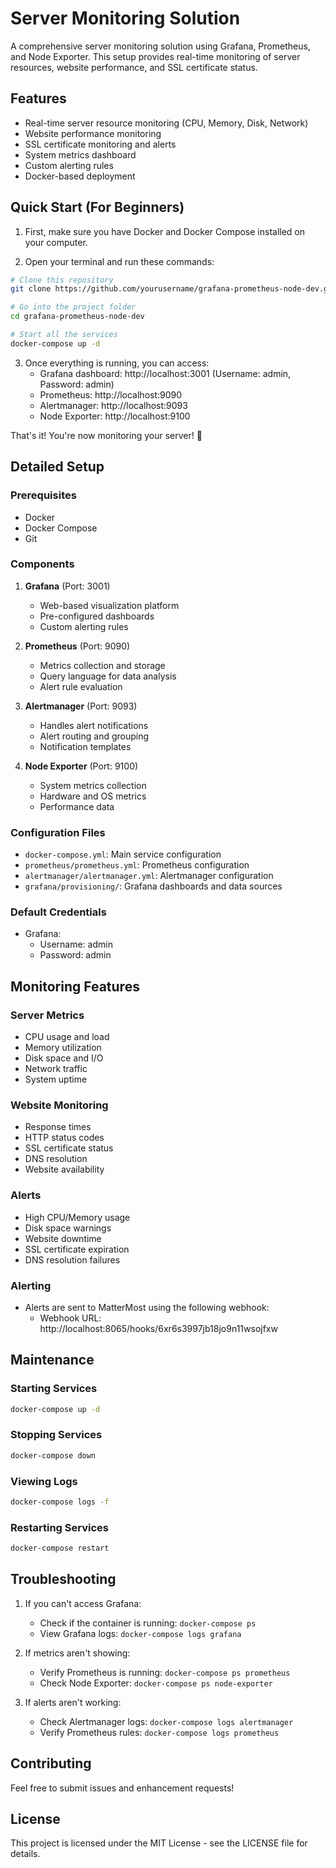 # Server Monitoring Solution

A comprehensive server monitoring solution using Grafana, Prometheus, and Node Exporter. This setup provides real-time monitoring of server resources, website performance, and SSL certificate status.

## Features

- Real-time server resource monitoring (CPU, Memory, Disk, Network)
- Website performance monitoring
- SSL certificate monitoring and alerts
- System metrics dashboard
- Custom alerting rules
- Docker-based deployment

## Quick Start (For Beginners)

1. First, make sure you have Docker and Docker Compose installed on your computer.

2. Open your terminal and run these commands:
```bash
# Clone this repository
git clone https://github.com/yourusername/grafana-prometheus-node-dev.git

# Go into the project folder
cd grafana-prometheus-node-dev

# Start all the services
docker-compose up -d
```

3. Once everything is running, you can access:
   - Grafana dashboard: http://localhost:3001 (Username: admin, Password: admin)
   - Prometheus: http://localhost:9090
   - Alertmanager: http://localhost:9093
   - Node Exporter: http://localhost:9100

That's it! You're now monitoring your server! 🎉

## Detailed Setup

### Prerequisites

- Docker
- Docker Compose
- Git

### Components

1. **Grafana** (Port: 3001)
   - Web-based visualization platform
   - Pre-configured dashboards
   - Custom alerting rules

2. **Prometheus** (Port: 9090)
   - Metrics collection and storage
   - Query language for data analysis
   - Alert rule evaluation

3. **Alertmanager** (Port: 9093)
   - Handles alert notifications
   - Alert routing and grouping
   - Notification templates

4. **Node Exporter** (Port: 9100)
   - System metrics collection
   - Hardware and OS metrics
   - Performance data

### Configuration Files

- `docker-compose.yml`: Main service configuration
- `prometheus/prometheus.yml`: Prometheus configuration
- `alertmanager/alertmanager.yml`: Alertmanager configuration
- `grafana/provisioning/`: Grafana dashboards and data sources

### Default Credentials

- Grafana:
  - Username: admin
  - Password: admin

## Monitoring Features

### Server Metrics
- CPU usage and load
- Memory utilization
- Disk space and I/O
- Network traffic
- System uptime

### Website Monitoring
- Response times
- HTTP status codes
- SSL certificate status
- DNS resolution
- Website availability

### Alerts
- High CPU/Memory usage
- Disk space warnings
- Website downtime
- SSL certificate expiration
- DNS resolution failures

### Alerting
- Alerts are sent to MatterMost using the following webhook:
  - Webhook URL: http://localhost:8065/hooks/6xr6s3997jb18jo9n11wsojfxw

## Maintenance

### Starting Services
```bash
docker-compose up -d
```

### Stopping Services
```bash
docker-compose down
```

### Viewing Logs
```bash
docker-compose logs -f
```

### Restarting Services
```bash
docker-compose restart
```

## Troubleshooting

1. If you can't access Grafana:
   - Check if the container is running: `docker-compose ps`
   - View Grafana logs: `docker-compose logs grafana`

2. If metrics aren't showing:
   - Verify Prometheus is running: `docker-compose ps prometheus`
   - Check Node Exporter: `docker-compose ps node-exporter`

3. If alerts aren't working:
   - Check Alertmanager logs: `docker-compose logs alertmanager`
   - Verify Prometheus rules: `docker-compose logs prometheus`

## Contributing

Feel free to submit issues and enhancement requests!

## License

This project is licensed under the MIT License - see the LICENSE file for details. 